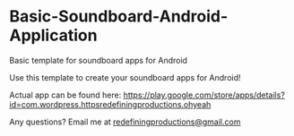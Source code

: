 # Basic-Soundboard-Android-Application
Basic template for soundboard apps for Android

Use this template to create your soundboard apps for Android!

Actual app can be found here: https://play.google.com/store/apps/details?id=com.wordpress.httpsredefiningproductions.ohyeah

Any questions? Email me at redefiningproductions@gmail.com
